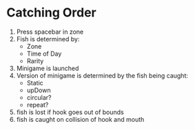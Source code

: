 Catching Order
==========================

1) Press spacebar in zone
2) Fish is determined by:
	* Zone
	* Time of Day
	* Rarity
3) Minigame is launched
4) Version of minigame is determined by the fish being caught:
	* Static
	* upDown
	* circular?
	* repeat?
5) fish is lost if hook goes out of bounds
6) fish is caught on collision of hook and mouth